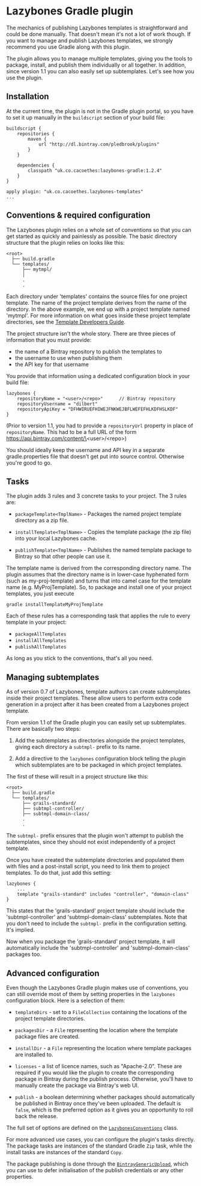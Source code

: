 # Lazybones Gradle plugin

The mechanics of publishing Lazybones templates is straightforward and could
be done manually. That doesn't mean it's not a lot of work though. If you want
to manage and publish Lazybones templates, we strongly recommend you use Gradle
along with this plugin.

The plugin allows you to manage multiple templates, giving you the tools to
package, install, and publish them individually or all together. In addition,
since version 1.1 you can also easily set up subtemplates. Let's see how you
use the plugin.

## Installation

At the current time, the plugin is not in the Gradle plugin portal, so you have
to set it up manually in the `buildscript` section of your build file:

    buildscript {
        repositories {
            maven {
                url "http://dl.bintray.com/pledbrook/plugins"
            }
        }
    
        dependencies {
            classpath "uk.co.cacoethes:lazybones-gradle:1.2.4"
        }
    }

	apply plugin: "uk.co.cacoethes.lazybones-templates"
	...

## Conventions & required configuration

The Lazybones plugin relies on a whole set of conventions so that you can get
started as quickly and painlessly as possible. The basic directory structure
that the plugin relies on looks like this:

    <root>
      ├── build.gradle
      └── templates/
          ├── mytmpl/
          │
          .
          .
          
Each directory under 'templates' contains the source files for one project
template. The name of the project template derives from the name of the
directory. In the above example, we end up with a project template named
'mytmpl'. For more information on what goes inside these project template
directories, see the [Template Developers Guide](https://github.com/pledbrook/lazybones/wiki/Template-developers-guide).

The project structure isn't the whole story. There are three pieces of
information that you must provide:
 
* the name of a Bintray repository to publish the templates to
* the username to use when publishing them
* the API key for that username

You provide that information using a dedicated configuration block in your
build file:

    lazybones {
    	repositoryName = "<user>/<repo>"      // Bintray repository
    	repositoryUsername = "dilbert"
    	repositoryApiKey = "DFHWIRUEFHIWEJFNKWEJBFLWEFEFHLKDFHSLKDF"
    }

(Prior to version 1.1, you had to provide a `repositoryUrl` property in place
of `repositoryName`. This had to be a full URL of the form
https://api.bintray.com/content/\<user\>/\<repo\>)

You should ideally keep the username and API key in a separate gradle.properties
file that doesn't get put into source control. Otherwise you're good to go.

## Tasks

The plugin adds 3 rules and 3 concrete tasks to your project. The 3 rules are:

* `packageTemplate<TmplName>` - Packages the named project template directory
as a zip file.
  
* `installTemplate<TmplName>` - Copies the template package (the zip file) into
your local Lazybones cache.

* `publishTemplate<TmplName>` - Publishes the named template package to Bintray
so that other people can use it.

The template name is derived from the corresponding directory name. The plugin
assumes that the directory name is in lower-case hyphenated form (such as
my-proj-template) and turns that into camel case for the template name (e.g.
MyProjTemplate). So, to package and install one of your project templates, you
just execute

    gradle installTemplateMyProjTemplate
    
Each of these rules has a corresponding task that applies the rule to every
template in your project:

* `packageAllTemplates`
* `installAllTemplates`
* `publishAllTemplates`

As long as you stick to the conventions, that's all you need.
 
## Managing subtemplates

As of version 0.7 of Lazybones, template authors can create subtemplates inside
their project templates. These allow users to perform extra code generation in
a project after it has been created from a Lazybones project template.

From version 1.1 of the Gradle plugin you can easily set up subtemplates. There
are basically two steps:

1. Add the subtemplates as directories alongside the project templates, giving
   each directory a `subtmpl-` prefix to its name.

2. Add a directive to the `lazybones` configuration block telling the plugin
   which subtemplates are to be packaged in which project templates.

The first of these will result in a project structure like this:

    <root>
      ├── build.gradle
      └── templates/
          ├── grails-standard/
          ├── subtmpl-controller/
          ├── subtmpl-domain-class/
          .
          .

The `subtmpl-` prefix ensures that the plugin won't attempt to publish the
subtemplates, since they should not exist independently of a project template.

Once you have created the subtemplate directories and populated them with
files and a post-install script, you need to link them to project templates.
To do that, just add this setting:

    lazybones {
        ...
        template "grails-standard" includes "controller", "domain-class"
	}

This states that the 'grails-standard' project template should include the
'subtmpl-controller' and 'subtmpl-domain-class' subtemplates. Note that you
don't need to include the `subtmpl-` prefix in the configuration setting. It's
implied.

Now when you package the 'grails-standard' project template, it will
automatically include the 'subtmpl-controller' and 'subtmpl-domain-class'
packages too.

## Advanced configuration

Even though the Lazybones Gradle plugin makes use of conventions, you can still
override most of them by setting properties in the `lazybones` configuration
block. Here is a selection of them:

* `templateDirs` - set to a `FileCollection` containing the locations of the
project template directories.

* `packagesDir` - a `File` representing the location where the template package
files are created.

* `installDir` - a `File` representing the location where template packages are
installed to.

* `licenses` - a list of licence names, such as "Apache-2.0". These are required
if you would like the plugin to create the corresponding package in Bintray
during the publish process. Otherwise, you'll have to manually create the
package via Bintray's web UI.

* `publish` - a boolean determining whether packages should automatically be
published in Bintray once they've been uploaded. The default is `false`, which
is the preferred option as it gives you an opportunity to roll back the release.

The full set of options are defined on the [`LazybonesConventions`](https://github.com/pledbrook/lazybones/blob/master/lazybones-gradle-plugin/src/main/groovy/uk/co/cacoethes/gradle/lazybones/LazybonesConventions.groovy)
class.

For more advanced use cases, you can configure the plugin's tasks directly. The
package tasks are instances of the standard Gradle `Zip` task, while the install
tasks are instances of the standard `Copy`.

The package publishing is done through the [`BintrayGenericUpload`](https://github.com/pledbrook/lazybones/blob/master/lazybones-gradle-plugin/src/main/groovy/uk/co/cacoethes/gradle/tasks/BintrayGenericUpload.groovy),
which you can use to defer initialisation of the publish credentials or any other
properties.
